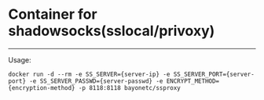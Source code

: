 # Container for shadowsocks(sslocal/privoxy)
---

Usage:

    docker run -d --rm -e SS_SERVER={server-ip} -e SS_SERVER_PORT={server-port} -e SS_SERVER_PASSWD={server-passwd} -e ENCRYPT_METHOD={encryption-method} -p 8118:8118 bayonetc/ssproxy

